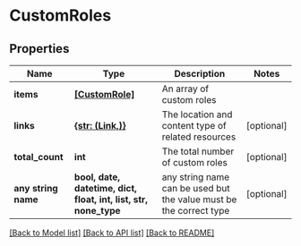 # CustomRoles


## Properties
Name | Type | Description | Notes
------------ | ------------- | ------------- | -------------
**items** | [**[CustomRole]**](CustomRole.md) | An array of custom roles | 
**links** | [**{str: (Link,)}**](Link.md) | The location and content type of related resources | [optional] 
**total_count** | **int** | The total number of custom roles | [optional] 
**any string name** | **bool, date, datetime, dict, float, int, list, str, none_type** | any string name can be used but the value must be the correct type | [optional]

[[Back to Model list]](../README.md#documentation-for-models) [[Back to API list]](../README.md#documentation-for-api-endpoints) [[Back to README]](../README.md)


